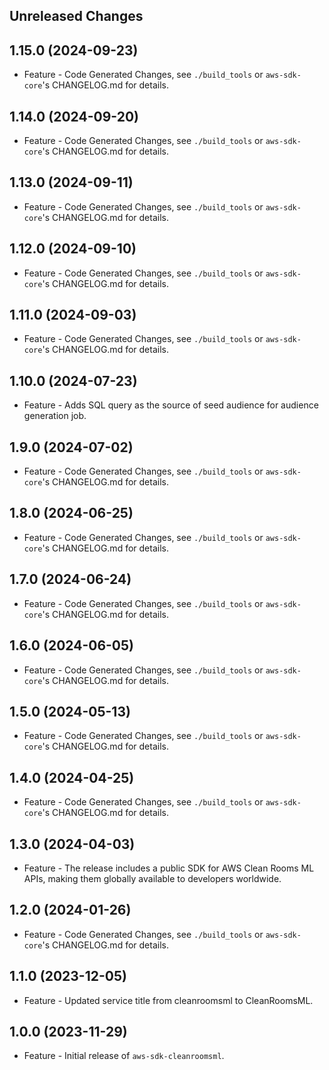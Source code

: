 Unreleased Changes
------------------

1.15.0 (2024-09-23)
------------------

* Feature - Code Generated Changes, see `./build_tools` or `aws-sdk-core`'s CHANGELOG.md for details.

1.14.0 (2024-09-20)
------------------

* Feature - Code Generated Changes, see `./build_tools` or `aws-sdk-core`'s CHANGELOG.md for details.

1.13.0 (2024-09-11)
------------------

* Feature - Code Generated Changes, see `./build_tools` or `aws-sdk-core`'s CHANGELOG.md for details.

1.12.0 (2024-09-10)
------------------

* Feature - Code Generated Changes, see `./build_tools` or `aws-sdk-core`'s CHANGELOG.md for details.

1.11.0 (2024-09-03)
------------------

* Feature - Code Generated Changes, see `./build_tools` or `aws-sdk-core`'s CHANGELOG.md for details.

1.10.0 (2024-07-23)
------------------

* Feature - Adds SQL query as the source of seed audience for audience generation job.

1.9.0 (2024-07-02)
------------------

* Feature - Code Generated Changes, see `./build_tools` or `aws-sdk-core`'s CHANGELOG.md for details.

1.8.0 (2024-06-25)
------------------

* Feature - Code Generated Changes, see `./build_tools` or `aws-sdk-core`'s CHANGELOG.md for details.

1.7.0 (2024-06-24)
------------------

* Feature - Code Generated Changes, see `./build_tools` or `aws-sdk-core`'s CHANGELOG.md for details.

1.6.0 (2024-06-05)
------------------

* Feature - Code Generated Changes, see `./build_tools` or `aws-sdk-core`'s CHANGELOG.md for details.

1.5.0 (2024-05-13)
------------------

* Feature - Code Generated Changes, see `./build_tools` or `aws-sdk-core`'s CHANGELOG.md for details.

1.4.0 (2024-04-25)
------------------

* Feature - Code Generated Changes, see `./build_tools` or `aws-sdk-core`'s CHANGELOG.md for details.

1.3.0 (2024-04-03)
------------------

* Feature - The release includes a public SDK for AWS Clean Rooms ML APIs, making them globally available to developers worldwide.

1.2.0 (2024-01-26)
------------------

* Feature - Code Generated Changes, see `./build_tools` or `aws-sdk-core`'s CHANGELOG.md for details.

1.1.0 (2023-12-05)
------------------

* Feature - Updated service title from cleanroomsml to CleanRoomsML.

1.0.0 (2023-11-29)
------------------

* Feature - Initial release of `aws-sdk-cleanroomsml`.

